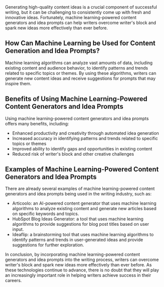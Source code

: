 
Generating high-quality content ideas is a crucial component of successful writing, but it can be challenging to consistently come up with fresh and innovative ideas. Fortunately, machine learning-powered content generators and idea prompts can help writers overcome writer's block and spark new ideas more effectively than ever before.

How Can Machine Learning be Used for Content Generation and Idea Prompts?
-------------------------------------------------------------------------

Machine learning algorithms can analyze vast amounts of data, including existing content and audience behavior, to identify patterns and trends related to specific topics or themes. By using these algorithms, writers can generate new content ideas and receive suggestions for prompts that may inspire them.

Benefits of Using Machine Learning-Powered Content Generators and Idea Prompts
------------------------------------------------------------------------------

Using machine learning-powered content generators and idea prompts offers many benefits, including:

* Enhanced productivity and creativity through automated idea generation
* Increased accuracy in identifying patterns and trends related to specific topics or themes
* Improved ability to identify gaps and opportunities in existing content
* Reduced risk of writer's block and other creative challenges

Examples of Machine Learning-Powered Content Generators and Idea Prompts
------------------------------------------------------------------------

There are already several examples of machine learning-powered content generators and idea prompts being used in the writing industry, such as:

* Articoolo: an AI-powered content generator that uses machine learning algorithms to analyze existing content and generate new articles based on specific keywords and topics.
* HubSpot Blog Ideas Generator: a tool that uses machine learning algorithms to provide suggestions for blog post titles based on user input.
* Ideaflip: a brainstorming tool that uses machine learning algorithms to identify patterns and trends in user-generated ideas and provide suggestions for further exploration.

In conclusion, by incorporating machine learning-powered content generators and idea prompts into the writing process, writers can overcome writer's block and spark new ideas more effectively than ever before. As these technologies continue to advance, there is no doubt that they will play an increasingly important role in helping writers achieve success in their careers.
